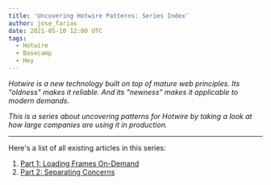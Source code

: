 ```yaml
---
title: 'Uncovering Hotwire Patterns: Series Index'
author: jose_farias
date: 2021-05-10 12:00 UTC
tags:
  - Hotwire
  - Basecamp
  - Hey
---
```


_Hotwire is a new technology built on top of mature web principles. Its "oldness" makes it reliable. And its "newness" makes it applicable to modern demands._

_This is a series about uncovering patterns for Hotwire by taking a look at how large companies are using it in production._

---

Here's a list of all existing articles in this series:

1. <a href="/posts/2021/05/17/uncovering-hotwire-patterns-part-1-loading-frames-on-demand.html" target="_blank">Part 1: Loading Frames On-Demand</a>
1. <a href="/posts/2021/05/24/uncovering-hotwire-patterns-part-2-separating-concerns.html" target="_blank">Part 2: Separating Concerns</a>
